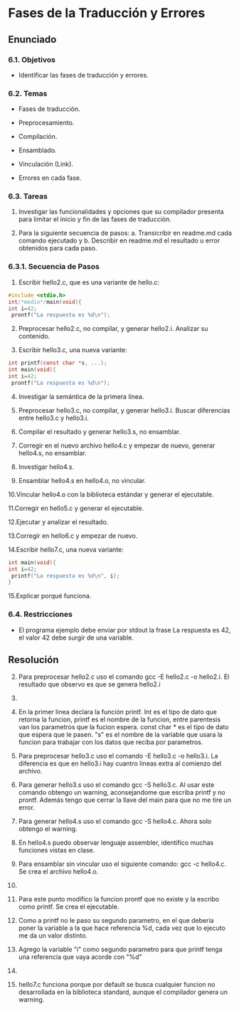 # Fases de la Traducción y Errores

## Enunciado

### 6.1. Objetivos
* Identificar las fases de traducción y errores.
### 6.2. Temas
* Fases de traducción.

* Preprocesamiento.

* Compilación.

* Ensamblado.

* Vinculación (Link).

* Errores en cada fase.

### 6.3. Tareas

1. Investigar las funcionalidades y opciones que su compilador presenta para
limitar el inicio y fin de las fases de traducción.

2. Para la siguiente secuencia de pasos:
a. Transicribir en readme.md cada comando ejecutado y
b. Describir en readme.md el resultado u error obtenidos para cada paso.

### 6.3.1. Secuencia de Pasos
1. Escribir hello2.c, que es una variante de hello.c:

```C
#include <stdio.h>
int/*medio*/main(void){
int i=42;
 prontf("La respuesta es %d\n");
```

2. Preprocesar hello2.c, no compilar, y generar hello2.i. Analizar su
contenido.

3. Escribir hello3.c, una nueva variante:

```C
int printf(const char *s, ...);
int main(void){
int i=42;
 prontf("La respuesta es %d\n");
```

4. Investigar la semántica de la primera línea.

5. Preprocesar hello3.c, no compilar, y generar hello3.i. Buscar diferencias
entre hello3.c y hello3.i.

6. Compilar el resultado y generar hello3.s, no ensamblar.

7. Corregir en el nuevo archivo hello4.c y empezar de nuevo, generar
hello4.s, no ensamblar.

8. Investigar hello4.s.

9. Ensamblar hello4.s en hello4.o, no vincular.

10.Vincular hello4.o con la biblioteca estándar y generar el ejecutable.

11.Corregir en hello5.c y generar el ejecutable.

12.Ejecutar y analizar el resultado.

13.Corregir en hello6.c y empezar de nuevo.

14.Escribir hello7.c, una nueva variante:

```C
int main(void){
int i=42;
 printf("La respuesta es %d\n", i);
}
```

15.Explicar porqué funciona.

### 6.4. Restricciones
* El programa ejemplo debe enviar por stdout la frase La respuesta es 42, el
valor 42 debe surgir de una variable.

## Resolución

2. Para preprocesar hello2.c uso el comando gcc -E hello2.c -o hello2.i. El resultado que observo es que se genera hello2.i

3.

4. En la primer linea declara la función printf. Int es el tipo de dato que retorna la funcion, printf es el nombre de la funcion, entre parentesis van los parametros que la fucion espera. const char * es el tipo de dato que espera que le pasen. "s" es el nombre de la variable que usara la funcion para trabajar con los datos que reciba por parametros.

5. Para preprocesar hello3.c uso el comando -E hello3.c -o hello3.i. La diferencia es que en hello3.i hay cuantro lineas extra al comienzo del archivo.

6. Para generar hello3.s uso el comando gcc -S hello3.c. Al usar este comando obtengo un warning, aconsejandome que escriba printf y no prontf. Además tengo que cerrar la llave del main para que no me tire un error.

7. Para generar hello4.s uso el comando gcc -S hello4.c. Ahora solo obtengo el warning.

8. En hello4.s puedo observar lenguaje assembler, identifico muchas funciones vistas en clase.

9. Para ensamblar sin vincular uso el siguiente comando: gcc -c hello4.c. Se crea el archivo hello4.o.

10.

11. Para este punto modifico la funcion prontf que no existe y la escribo como printf. Se crea el ejecutable.

12. Como a printf no le paso su segundo parametro, en el que deberia poner la variable a la que hace referencia %d, cada vez que lo ejecuto me da un valor distinto.

13.  Agrego la variable "i" como segundo parametro para que printf tenga una referencia que vaya acorde con "%d"

14.

15. hello7.c funciona porque por default se busca cualquier funcion no desarrollada en la biblioteca standard, aunque el compilador genera un warning.


